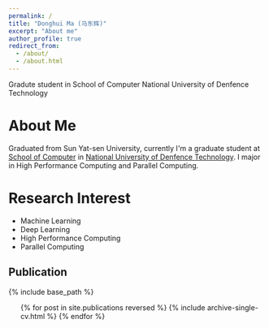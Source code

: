 ```yaml
---
permalink: /
title: "Donghui Ma (马东辉)"
excerpt: "About me"
author_profile: true
redirect_from: 
  - /about/
  - /about.html
---
```



Gradute student in
School of Computer
National University of Denfence Technology

About Me
======
Graduated from Sun Yat-sen University, currently I'm a graduate student at [School of Computer](https://www.nudt.edu.cn/xysz/index.htm) in [National University of Denfence Technology](https://www.nudt.edu.cn/). 
I major in High Performance Computing and Parallel Computing. 


Research Interest
======
* Machine Learning
* Deep Learning
* High Performance Computing
* Parallel Computing


Publication
------
{% include base_path %}

<ul>{% for post in site.publications reversed %}
{% include archive-single-cv.html %}
{% endfor %}</ul>
